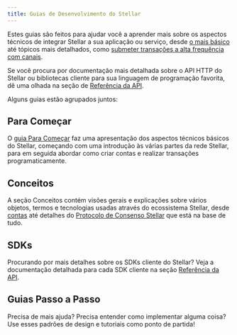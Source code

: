 ```yaml
---
title: Guias de Desenvolvimento do Stellar
---
```


Estes guias são feitos para ajudar você a aprender mais sobre os aspectos técnicos de integrar Stellar a sua aplicação ou serviço, desde [o mais básico](./get-started) até tópicos mais detalhados, como [submeter transações a alta frequência com canais](./channels.md).

Se você procura por documentação mais detalhada sobre o API HTTP do Stellar ou bibliotecas cliente para sua linguagem de programação favorita, dê uma olhada na seção de [Referência da API](../reference).

Alguns guias estão agrupados juntos:

## Para Começar

O [guia Para Começar](./get-started) faz uma apresentação dos aspectos técnicos básicos do Stellar, começando com uma introdução às várias partes da rede Stellar, para em seguida abordar como criar contas e realizar transações programaticamente.

## Conceitos

A seção Conceitos contém visões gerais e explicações sobre vários objetos, termos e tecnologias usadas através do ecossistema Stellar, desde [contas](./concepts/accounts.md) até detalhes do [Protocolo de Consenso Stellar](./concepts/scp.md) que está na base de tudo.

## SDKs

Procurando por mais detalhes sobre os SDKs cliente do Stellar? Veja a documentação detalhada para cada SDK cliente na seção [Referência da API](../reference).

## Guias Passo a Passo

Precisa de mais ajuda? Precisa entender como implementar alguma coisa? Use esses padrões de design e tutoriais como ponto de partida!

